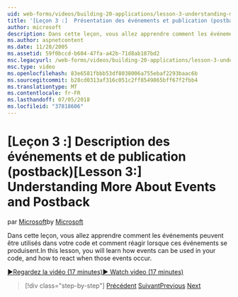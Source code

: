 ```yaml
---
uid: web-forms/videos/building-20-applications/lesson-3-understanding-more-about-events-and-postback
title: '[Leçon 3 :]  Présentation des événements et publication (postback) | Microsoft Docs'
author: microsoft
description: Dans cette leçon, vous allez apprendre comment les événements peuvent être utilisés dans votre code et comment réagir lorsque ces événements se produisent.
ms.author: aspnetcontent
ms.date: 11/28/2005
ms.assetid: 59f0bccd-b604-47fa-a42b-71d8ab187bd2
msc.legacyurl: /web-forms/videos/building-20-applications/lesson-3-understanding-more-about-events-and-postback
msc.type: video
ms.openlocfilehash: 83e6581fbbb53df8038006a755ebaf2293baac6b
ms.sourcegitcommit: b28cd0313af316c051c2ff8549865bff67f2fbb4
ms.translationtype: MT
ms.contentlocale: fr-FR
ms.lasthandoff: 07/05/2018
ms.locfileid: "37818606"
---
```

<a name="lesson-3--understanding-more-about-events-and-postback"></a><span data-ttu-id="eeb43-103">[Leçon 3 :]  Description des événements et de publication (postback)</span><span class="sxs-lookup"><span data-stu-id="eeb43-103">[Lesson 3:]  Understanding More About Events and Postback</span></span>
====================
<span data-ttu-id="eeb43-104">par [Microsoft](https://github.com/microsoft)</span><span class="sxs-lookup"><span data-stu-id="eeb43-104">by [Microsoft](https://github.com/microsoft)</span></span>

<span data-ttu-id="eeb43-105">Dans cette leçon, vous allez apprendre comment les événements peuvent être utilisés dans votre code et comment réagir lorsque ces événements se produisent.</span><span class="sxs-lookup"><span data-stu-id="eeb43-105">In this lesson, you will learn how events can be used in your code, and how to react when those events occur.</span></span>

[<span data-ttu-id="eeb43-106">&#9654;Regardez la vidéo (17 minutes)</span><span class="sxs-lookup"><span data-stu-id="eeb43-106">&#9654; Watch video (17 minutes)</span></span>](https://channel9.msdn.com/Blogs/ASP-NET-Site-Videos/lesson-3-understanding-more-about-events-and-postback)

> [!div class="step-by-step"]
> <span data-ttu-id="eeb43-107">[Précédent](lesson-2-creating-a-web-forms-user-interface.md)
> [Suivant](lesson-4-understanding-web-application-state.md)</span><span class="sxs-lookup"><span data-stu-id="eeb43-107">[Previous](lesson-2-creating-a-web-forms-user-interface.md)
[Next](lesson-4-understanding-web-application-state.md)</span></span>
